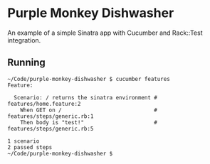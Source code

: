 Purple Monkey Dishwasher
========================

An example of a simple Sinatra app with Cucumber and Rack::Test integration.

## Running

    ~/Code/purple-monkey-dishwasher $ cucumber features
    Feature:

      Scenario: / returns the sinatra environment # features/home.feature:2
        When GET on /                             # features/steps/generic.rb:1
        Then body is "test!"                      # features/steps/generic.rb:5

    1 scenario
    2 passed steps
    ~/Code/purple-monkey-dishwasher $
